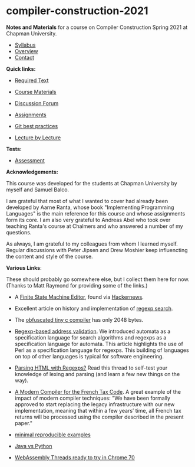 # compiler-construction-2021

**Notes and Materials** for a course on Compiler Construction Spring 2021 at Chapman University.

- [Syllabus](syllabus.md)  
- [Overview](overview.md)  
- [Contact](contact.md)  

**Quick links:**

- [Required Text](required-text.md)  

- [Course Materials](course-materials.md)  

- [Discussion Forum](discussion-forum.md)  

- [Assignments](assignments.md)  

- [Git best practices](git-best-practices.md)

- [Lecture by Lecture](lecture-by-lecture.md)  

**Tests:**

- [Assessment](assessment.md)

**Acknowledgements:**

This course was developed for the students at Chapman University by myself and Samuel Balco. 

I am grateful that most of what I wanted to cover had already been developed by Aarne Ranta, whose book "Implementing Programming Languages" is the main reference for this course and whose assignments form its core. I am also very grateful to Andreas Abel who took over teaching Ranta's course at Chalmers and who answered a number of my questions. 

As always, I am grateful to my colleagues from whom I learned myself. Regular discussions with Peter Jipsen and Drew Moshier keep influencting the content and style of the course.

**Various Links**:

These should probably go somewhere else, but I collect them here for now. (Thanks to Matt Raymond for providing some of the links.)

- A [Finite State Machine Editor](https://stonecypher.github.io/jssm-viz-demo/graph_explorer.html), found via [Hackernews](https://news.ycombinator.com/item?id=26578540).
- Excellent article on history and implementation of [regexp search](https://swtch.com/~rsc/regexp/regexp1.html).

- The [obfuscated tiny c compiler](https://bellard.org/otcc/otcc.c) has only 2048 bytes.

- [Regexp-based address validation](http://www.ex-parrot.com/~pdw/Mail-RFC822-Address.html). We introduced automata as a specification language for search algorithms and regexps as a specification language for automata. This article highlights the use of Perl as a specification language for regexps. This building of languages on top of other languages is typical for software engineering.

- [Parsing HTML with Regexps?](https://news.ycombinator.com/item?id=10282121) Read this thread to self-test your knowledge of lexing and parsing (and learn a few new things on the way). 

- [A Modern Compiler for the French Tax Code](https://arxiv.org/pdf/2011.07966.pdf). A great example of the impact of modern compiler techniques: "We have been formally approved to start replacing the legacy infrastructure with our new implementation, meaning that within a few years’ time, all French tax returns will be processed using the compiler described in the present paper."
- [minimal reproducible examples](https://stackoverflow.com/help/minimal-reproducible-example)
- [Java vs Python](https://stackoverflow.com/questions/441824/java-virtual-machine-vs-python-interpreter-parlance/1732383#1732383)
- [WebAssembly Threads ready to try in Chrome 70](https://developers.google.com/web/updates/2018/10/wasm-threads)
